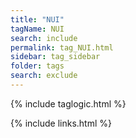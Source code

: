 ```yaml
---
title: "NUI" 
tagName: NUI
search: include
permalink: tag_NUI.html
sidebar: tag_sidebar
folder: tags
search: exclude
---
```

{% include taglogic.html %}

{% include links.html %}
